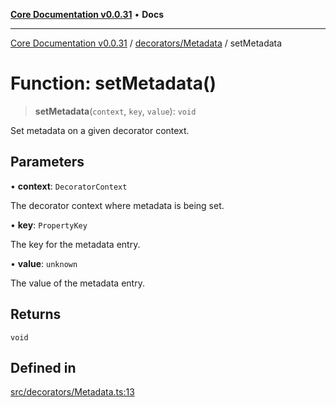 [**Core Documentation v0.0.31**](../../../README.md) • **Docs**

***

[Core Documentation v0.0.31](../../../modules.md) / [decorators/Metadata](../README.md) / setMetadata

# Function: setMetadata()

> **setMetadata**(`context`, `key`, `value`): `void`

Set metadata on a given decorator context.

## Parameters

• **context**: `DecoratorContext`

The decorator context where metadata is being set.

• **key**: `PropertyKey`

The key for the metadata entry.

• **value**: `unknown`

The value of the metadata entry.

## Returns

`void`

## Defined in

[src/decorators/Metadata.ts:13](https://github.com/stonemjs/core/blob/063868c8035bce8a9a9b73263c757aec9b0c12c8/src/decorators/Metadata.ts#L13)
